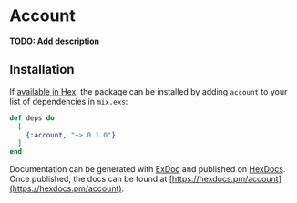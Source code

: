 # Account

**TODO: Add description**

## Installation

If [available in Hex](https://hex.pm/docs/publish), the package can be installed
by adding `account` to your list of dependencies in `mix.exs`:

```elixir
def deps do
  [
    {:account, "~> 0.1.0"}
  ]
end
```

Documentation can be generated with [ExDoc](https://github.com/elixir-lang/ex_doc)
and published on [HexDocs](https://hexdocs.pm). Once published, the docs can
be found at [https://hexdocs.pm/account](https://hexdocs.pm/account).

